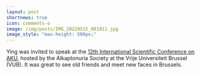 ```yaml
---
layout: post
shortnews: true
icon: comments-o
image: /img/posts/IMG_20220515_081011.jpg
image_style: "max-height: 500px;"
---
```


Ying was invited to speak at the [12th International Scientific Conference on AKU](https://akusociety.org/aku-scientific-conference-may-2022-brussels/), hosted by the Alkaptonuria Society at the Vrije Universiteit Brussel (VUB). It was great to see old friends and meet new faces in Brussels.

